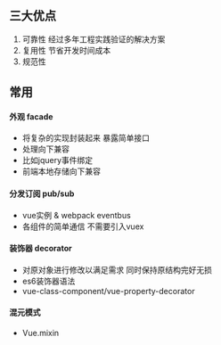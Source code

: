 ## 三大优点
1. 可靠性 经过多年工程实践验证的解决方案
2. 复用性 节省开发时间成本
3. 规范性

## 常用
#### 外观 facade
- 将复杂的实现封装起来 暴露简单接口
- 处理向下兼容
- 比如jquery事件绑定
- 前端本地存储向下兼容

#### 分发订阅 pub/sub
- vue实例 & webpack eventbus
- 各组件的简单通信 不需要引入vuex

#### 装饰器 decorator
- 对原对象进行修改以满足需求 同时保持原结构完好无损
- es6装饰器语法
- vue-class-component/vue-property-decorator

#### 混元模式
- Vue.mixin
